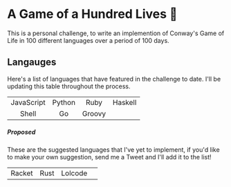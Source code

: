 # A Game of a Hundred Lives :100:

This is a personal challenge, to write an implemention of Conway's Game of Life
in 100 different languages over a period of 100 days.

## Langauges

Here's a list of languages that have featured in the challenge to date. I'll be
updating this table throughout the process.

|            |        |        |         |
| :--------: | :----: | :----: | :-----: |
| JavaScript | Python |  Ruby  | Haskell |
|   Shell    |   Go   | Groovy |         |

##### Proposed

These are the suggested languages that I've yet to implement, if you'd like to
make your own suggestion, send me a Tweet and I'll add it to the list!

|        |      |         |     |
| :----: | :--: | :-----: | :-: |
| Racket | Rust | Lolcode |     |
